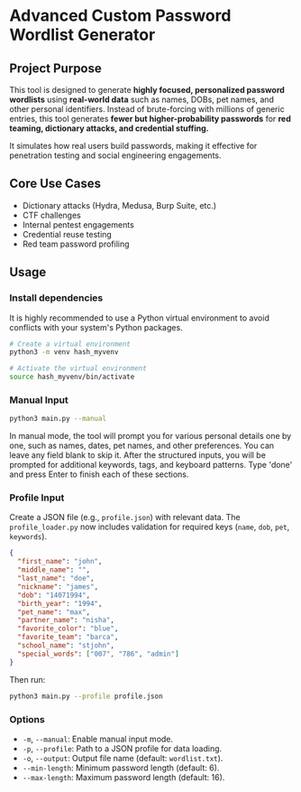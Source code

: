 # Advanced Custom Password Wordlist Generator

## Project Purpose
This tool is designed to generate **highly focused, personalized password wordlists** using **real-world data** such as names, DOBs, pet names, and other personal identifiers. Instead of brute-forcing with millions of generic entries, this tool generates **fewer but higher-probability passwords** for **red teaming, dictionary attacks, and credential stuffing.**

It simulates how real users build passwords, making it effective for penetration testing and social engineering engagements.

## Core Use Cases
- Dictionary attacks (Hydra, Medusa, Burp Suite, etc.)
- CTF challenges
- Internal pentest engagements
- Credential reuse testing
- Red team password profiling

## Usage

### Install dependencies
It is highly recommended to use a Python virtual environment to avoid conflicts with your system's Python packages.

```bash
# Create a virtual environment
python3 -m venv hash_myvenv

# Activate the virtual environment
source hash_myvenv/bin/activate
```

### Manual Input
```bash
python3 main.py --manual
```
In manual mode, the tool will prompt you for various personal details one by one, such as names, dates, pet names, and other preferences. You can leave any field blank to skip it. After the structured inputs, you will be prompted for additional keywords, tags, and keyboard patterns. Type 'done' and press Enter to finish each of these sections.

### Profile Input
Create a JSON file (e.g., `profile.json`) with relevant data. The `profile_loader.py` now includes validation for required keys (`name`, `dob`, `pet`, `keywords`).
```json
{
  "first_name": "john",
  "middle_name": "",
  "last_name": "doe",
  "nickname": "james",
  "dob": "14071994",
  "birth_year": "1994",
  "pet_name": "max",
  "partner_name": "nisha",
  "favorite_color": "blue",
  "favorite_team": "barca",
  "school_name": "stjohn",
  "special_words": ["007", "786", "admin"]
}
```
Then run:
```bash
python3 main.py --profile profile.json
```

### Options
- `-m`, `--manual`: Enable manual input mode.
- `-p`, `--profile`: Path to a JSON profile for data loading.
- `-o`, `--output`: Output file name (default: `wordlist.txt`).
- `--min-length`: Minimum password length (default: 6).
- `--max-length`: Maximum password length (default: 16).

